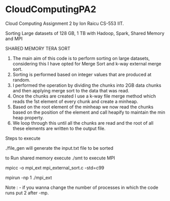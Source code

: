 # CloudComputingPA2
Cloud Computing Assignment 2 by Ion Raicu CS-553 IIT.

Sorting Large datasets of 128 GB, 1 TB with Hadoop, Spark, Shared Memory and MPI

SHARED MEMORY TERA SORT

1. The main aim of this code is to perform sorting on large datasets, considering this I have opted for Merge Sort and k-way external merge sort.
2. Sorting is performed based on integer values that are produced at random.
3. I performed the operation by dividing the chunks into 2GB data chunks and then applying merge sort to the data that was read.
4. Once the chunks are created I use a k-way file merge method which reads the 1st element of every chunk and create a minheap.
5. Based on the root element of the minheap we now read the chunks based on the position of the element and call heapify to maintain the min heap property.
6. We loop through this until all the chunks are read and the root of all these elements are written to the output file.

Steps to execute

./file_gen will generate the input.txt file to be sorted

to Run shared memory execute ./smt
to execute MPI

mpicc -o mpi_ext mpi_external_sort.c -std=c99

mpirun -np 1 ./mpi_ext

Note : - if you wanna change the number of processes in which the code runs put 2 after -mp.

